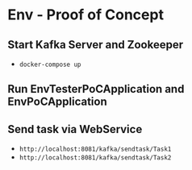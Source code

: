 # Env - Proof of Concept
 
## Start Kafka Server and Zookeeper
- `docker-compose up`

## Run EnvTesterPoCApplication and EnvPoCApplication

## Send task via WebService
- `http://localhost:8081/kafka/sendtask/Task1`
- `http://localhost:8081/kafka/sendtask/Task2`
